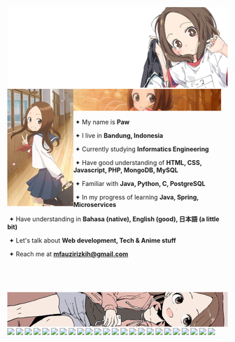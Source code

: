 <img src="./images/wide-banner.jpg">

<div>
 <img align="left" width="30%" src="./images/long-banner.jpg">

 <div>
  <img src="./images/about.jpg" width="67%">
  <p align="right">

   &nbsp;&#10022; My name is **Paw**

   &nbsp;&#10022; I live in **Bandung, Indonesia**

   &nbsp;&#10022; Currently studying **Informatics Engineering**

   &nbsp;&#10022; Have good understanding of  **HTML, CSS, Javascript, PHP, MongoDB, MySQL**

   &nbsp;&#10022; Familiar with  **Java, Python, C, PostgreSQL**
   
   &nbsp;&#10022; In my progress of learning **Java, Spring, Microservices**

   &nbsp;&#10022; Have understanding in **Bahasa (native), English (good), 日本語 (a little bit)**
   
   &nbsp;&#10022; Let's talk about **Web development, Tech & Anime stuff**
   
   &nbsp;&#10022; Reach me at **mfauzirizkih@gmail.com**
   
  </p>
 </div>
</div>

<br><br><br>

<img src="./images/takagi-sleep.jpg">

<div>
 <img src="https://img.shields.io/badge/html5-%23E34F26.svg?style=for-the-badge&logo=html5&logoColor=white">
 <img src="https://img.shields.io/badge/css3-%231572B6.svg?style=for-the-badge&logo=css3&logoColor=white">
 <img src="https://img.shields.io/badge/javascript-%23323330.svg?style=for-the-badge&logo=javascript&logoColor=%23F7DF1E">
 <img src="https://img.shields.io/badge/bootstrap-%23563D7C.svg?style=for-the-badge&logo=bootstrap&logoColor=white">
 <img src="https://img.shields.io/badge/vuejs-%2335495e.svg?style=for-the-badge&logo=vuedotjs&logoColor=%234FC08D">
 <img src="https://img.shields.io/badge/Vuetify-1867C0?style=for-the-badge&logo=vuetify&logoColor=AEDDFF">
 <img src="https://img.shields.io/badge/node.js-6DA55F?style=for-the-badge&logo=node.js&logoColor=white">
 <img src="https://img.shields.io/badge/express.js-%23404d59.svg?style=for-the-badge&logo=express&logoColor=%2361DAFB">
 <img src="https://img.shields.io/badge/php-%23777BB4.svg?style=for-the-badge&logo=php&logoColor=white">
 <img src="https://img.shields.io/badge/CodeIgniter-%23EF4223.svg?style=for-the-badge&logo=codeIgniter&logoColor=white"> 
 <img src="https://img.shields.io/badge/laravel-%23FF2D20.svg?style=for-the-badge&logo=laravel&logoColor=white"> 
 <img src="https://img.shields.io/badge/python-3670A0?style=for-the-badge&logo=python&logoColor=ffdd54"> 
 <img src="https://img.shields.io/badge/flask-%23000.svg?style=for-the-badge&logo=flask&logoColor=white"> 
 <img src="https://img.shields.io/badge/opencv-%23white.svg?style=for-the-badge&logo=opencv&logoColor=white"> 
 <img src="https://img.shields.io/badge/c-%2300599C.svg?style=for-the-badge&logo=c&logoColor=white"> 
 <img src="https://img.shields.io/badge/mysql-%2300f.svg?style=for-the-badge&logo=mysql&logoColor=white"> 
 <img src="https://img.shields.io/badge/postgres-%23316192.svg?style=for-the-badge&logo=postgresql&logoColor=white"> 
 <img src="https://img.shields.io/badge/MongoDB-%234ea94b.svg?style=for-the-badge&logo=mongodb&logoColor=white"> 
 <img src="https://img.shields.io/badge/unity-%23000000.svg?style=for-the-badge&logo=unity&logoColor=white"> 
 <img src="https://img.shields.io/badge/GODOT-%23FFFFFF.svg?style=for-the-badge&logo=godot-engine">
 <img src="https://img.shields.io/badge/figma-%23F24E1E.svg?style=for-the-badge&logo=figma&logoColor=white"> 
 <img src="https://img.shields.io/badge/adobe%20illustrator-%23FF9A00.svg?style=for-the-badge&logo=adobe%20illustrator&logoColor=white">
 <img src="https://img.shields.io/badge/Adobe%20XD-470137?style=for-the-badge&logo=Adobe%20XD&logoColor=#FF61F6"> 
 <img src="https://img.shields.io/badge/blender-%23F5792A.svg?style=for-the-badge&logo=blender&logoColor=white">
</div>

